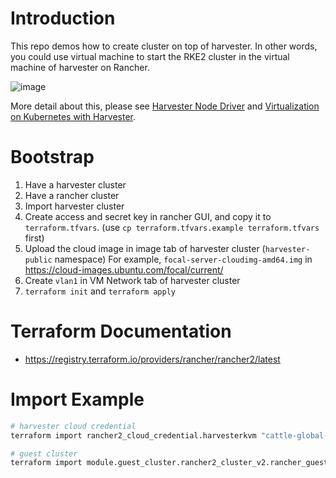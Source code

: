 # Introduction

This repo demos how to create cluster on top of harvester. In other words, you could use virtual machine to start the RKE2 cluster in the virtual machine of harvester on Rancher. 

![image](https://github.com/Yu-Jack/guest-cluster-in-harvester-example/assets/6960289/81e6d5d3-b04e-46a4-9ca2-3525d7daedfc)

More detail about this, please see [Harvester Node Driver](https://docs.harvesterhci.io/v1.2/rancher/node/node-driver/) and [Virtualization on Kubernetes with Harvester](https://ranchermanager.docs.rancher.com/integrations-in-rancher/harvester).

# Bootstrap

1. Have a harvester cluster
2. Have a rancher cluster
3. Import harvester cluster
4. Create access and secret key in rancher GUI, and copy it to `terraform.tfvars`. (use `cp terraform.tfvars.example terraform.tfvars` first)
5. Upload the cloud image in image tab of harvester cluster (`harvester-public` namespace)
    For example, `focal-server-cloudimg-amd64.img` in https://cloud-images.ubuntu.com/focal/current/
6. Create `vlan1` in VM Network tab of harvester cluster
7. `terraform init` and `terraform apply`

# Terraform Documentation

- https://registry.terraform.io/providers/rancher/rancher2/latest

# Import Example

```sh
# harvester cloud credential
terraform import rancher2_cloud_credential.harvesterkvm "cattle-global-data:cc-xxxxx.harvester"

# guest cluster
terraform import module.guest_cluster.rancher2_cluster_v2.rancher_guest_cluster fleet-default/local-test
```
